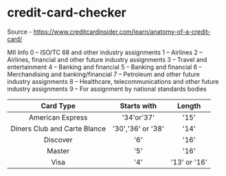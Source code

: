 # credit-card-checker

Source - https://www.creditcardinsider.com/learn/anatomy-of-a-credit-card/

MII Info
	0 – ISO/TC 68 and other industry assignments
	1 – Airlines
	2 – Airlines, financial and other future industry assignments
	3 – Travel and entertainment
	4 – Banking and financial
	5 – Banking and financial
	6 – Merchandising and banking/financial
	7 – Petroleum and other future industry assignments
	8 – Healthcare, telecommunications and other future industry assignments
	9 – For assignment by national standards bodies

| Card Type | Starts with | Length |
| :---: | :---: | :---: |
| American Express | '34'or'37' | '15' |
| Diners Club and Carte Blance | '30','36' or '38' | '14' |
| Discover | '6' | '16' |
| Master | '5' | '16' |
| Visa | '4' | '13' or '16' |
